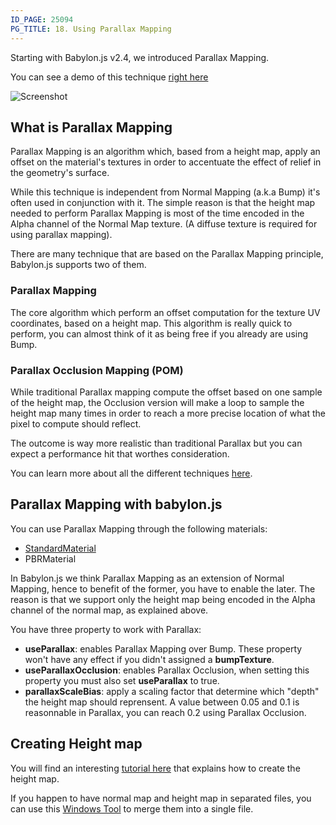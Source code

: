 ```yaml
---
ID_PAGE: 25094
PG_TITLE: 18. Using Parallax Mapping
---
```

Starting with Babylon.js v2.4, we introduced Parallax Mapping.

You can see a demo of this technique [right here](https://www.babylonjs-playground.com/#10I31V#23)

![Screenshot](http://i.imgur.com/8VBDRPe.png)

## What is Parallax Mapping
Parallax Mapping is an algorithm which, based from a height map, apply an offset on the material's textures in order to accentuate the effect of relief in the geometry's surface.

While this technique is independent from Normal Mapping (a.k.a Bump) it's often used in conjunction with it. The simple reason is that the height map needed to perform Parallax Mapping is most of the time encoded in the Alpha channel of the Normal Map texture. (A diffuse texture is required for using parallax mapping).

There are many technique that are based on the Parallax Mapping principle, Babylon.js supports two of them.

### Parallax Mapping
The core algorithm which perform an offset computation for the texture UV coordinates, based on a height map. This algorithm is really quick to perform, you can almost think of it as being free if you already are using Bump.

### Parallax Occlusion Mapping (POM)
While traditional Parallax mapping compute the offset based on one sample of the height map, the Occlusion version will make a loop to sample the height map many times in order to reach a more precise location of what the pixel to compute should reflect.

The outcome is way more realistic than traditional Parallax but you can expect a performance hit that worthes consideration.

You can learn more about all the different techniques [here](http://sunandblackcat.com/tipFullView.php?topicid=28).

## Parallax Mapping with babylon.js
You can use Parallax Mapping through the following materials:
 - [StandardMaterial](http://doc.babylonjs.com/classes/2.3/StandardMaterial)
 - PBRMaterial

In Babylon.js we think Parallax Mapping as an extension of Normal Mapping, hence to benefit of the former, you have to enable the later. The reason is that we support only the height map being encoded in the Alpha channel of the normal map, as explained above.

You have three property to work with Parallax:

 - **useParallax**: enables Parallax Mapping over Bump. These property won't have any effect if you didn't assigned a **bumpTexture**.
 - **useParallaxOcclusion**: enables Parallax Occlusion, when setting this property you must also set **useParallax** to true.
 - **parallaxScaleBias**: apply a scaling factor that determine which "depth" the height map should reprensent. A value between 0.05 and 0.1 is reasonnable in Parallax, you can reach 0.2 using Parallax Occlusion.

## Creating Height map

You will find an interesting [tutorial here](https://www.youtube.com/watch?v=Sd5Avnf_JuU) that explains how to create the height map.

If you happen to have normal map and height map in separated files, you can use this [Windows Tool](https://github.com/BabylonJS/Extensions/tree/master/NormalHeightMapTool) to merge them into a single file.
